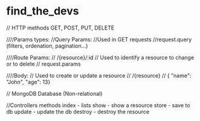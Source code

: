 # find_the_devs

// HTTP methods GET, POST, PUT, DELETE

////Params types:
//Query Params:
//Used in GET requests
//request.query (filters, ordenation, pagination...)

////Route Params:
//  /{resource}/:id
//  Used to identify a resource to change or to delete
//  request.params

////Body:
// Used to create or update a resource
// /{resource}
// { "name": "John", "age": 13}


// MongoDB Database (Non-relational)

//Controllers methods
    index - lists
    show - show a resource
    store - save to db
    update - update the db
    destroy - destroy the resource